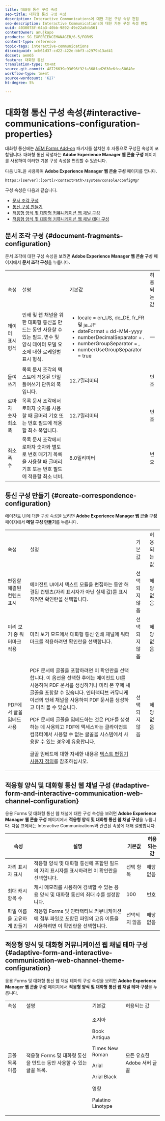 ```yaml
---
title: 대화형 통신 구성 속성
seo-title: 대화형 통신 구성 속성
description: Interactive Communications에 대한 기본 구성 속성 편집
seo-description: Interactive Communications에 대한 기본 구성 속성 편집
uuid: 4030078f-64a3-40bb-9892-49e22a8da561
contentOwner: anujkapo
products: SG_EXPERIENCEMANAGER/6.5/FORMS
content-type: reference
topic-tags: interactive-communications
discoiquuid: acb61d37-cd22-422e-bbf3-a2979b13ad41
docset: aem65
feature: 대화형 통신
translation-type: tm+mt
source-git-commit: 48726639e93696f32fa368fad2630e6fca50640e
workflow-type: tm+mt
source-wordcount: '627'
ht-degree: 5%

---
```



# 대화형 통신 구성 속성{#interactive-communications-configuration-properties}

대화형 통신에는 [AEM Forms Add-on](../../forms/using/installing-configuring-aem-forms-osgi.md) 패키지를 설치한 후 자동으로 구성된 속성이 포함됩니다. 대화형 통신 작성자는 **Adobe Experience Manager 웹 콘솔 구성** 페이지를 사용하여 이러한 기본 구성 속성을 편집할 수 있습니다.

다음 URL을 사용하여 **Adobe Experience Manager 웹 콘솔 구성** 페이지를 엽니다.

`https:/[server]:[port]/<contextPath>/system/console/configMgr`

구성 속성은 다음과 같습니다.

* [문서 조각 구성](#document-fragments-configuration)
* [통신 구성 만들기](#create-correspondence-configuration)
* [적응형 양식 및 대화형 커뮤니케이션 웹 채널 구성](#adaptive-form-and-interactive-communication-web-channel-configuration)
* [적응형 양식 및 대화형 커뮤니케이션 웹 채널 테마 구성](#adaptive-form-and-interactive-communication-web-channel-theme-configuration)

## 문서 조각 구성 {#document-fragments-configuration}

문서 조각에 대한 구성 속성을 보려면 **Adobe Experience Manager 웹 콘솔 구성** 페이지에서 **문서 조각 구성**&#x200B;을 누릅니다.

<table>
 <tbody> 
  <tr> 
   <td>속성</td> 
   <td>설명</td> 
   <td>기본값</td> 
   <td>허용되는 값</td> 
  </tr> 
  <tr> 
   <td>데이터 표시 형식</td> 
   <td>인쇄 및 웹 채널을 위한 대화형 통신을 만드는 동안 사용할 수 있는 필드, 변수 및 양식 데이터 모델 요소에 대한 로케일별 표시 형식.</td> 
   <td> 
    <ul> 
     <li>locale = en_US, de_DE, fr_FR 및 ja_JP</li> 
     <li>dateFormat = dd-MM-yyyy</li> 
     <li>numberDecimalSeparator = .</li> 
     <li>numberGroupSeparator = ,</li> 
     <li>numberUseGroupSeparator = true</li> 
    </ul> </td> 
   <td><p>—</p> </td> 
  </tr> 
  <tr> 
   <td>들여쓰기</td> 
   <td>목록 문서 조각의 텍스트에 적용된 단일 들여쓰기 단위의 폭입니다.</td> 
   <td>12.7밀리미터</td> 
   <td>번호</td> 
  </tr> 
  <tr> 
   <td>로마자 숫자 최소 폭</td> 
   <td>목록 문서 조각에서 로마자 숫자를 사용할 때 글머리 기호 또는 번호 필드에 적용할 최소 폭입니다. </td> 
   <td>12.7밀리미터</td> 
   <td>번호</td> 
  </tr> 
  <tr> 
   <td>최소 폭 수</td> 
   <td>목록 문서 조각에서 로마자 숫자와 별도로 번호 매기기 목록을 사용할 때 글머리 기호 또는 번호 필드에 적용할 최소 너비.</td> 
   <td>8.0밀리미터</td> 
   <td>번호</td> 
  </tr> 
 </tbody> 
</table>

## 통신 구성 만들기 {#create-correspondence-configuration}

에이전트 UI에 대한 구성 속성을 보려면 **Adobe Experience Manager 웹 콘솔 구성** 페이지에서 **메일 구성 만들기**&#x200B;를 누릅니다.

<table>
 <tbody> 
  <tr> 
   <td>속성</td> 
   <td>설명</td> 
   <td>기본값</td> 
   <td>허용되는 값</td> 
  </tr> 
  <tr> 
   <td>편집할 해결된 컨텐츠 표시</td> 
   <td>에이전트 UI에서 텍스트 모듈을 편집하는 동안 해결된 컨텐츠(자리 표시자가 아닌 실제 값)를 표시하려면 확인란을 선택합니다.</td> 
   <td>선택되지 않음</td> 
   <td>해당 없음</td> 
  </tr> 
  <tr> 
   <td>미리 보기 중 워터마크 적용</td> 
   <td>미리 보기 모드에서 대화형 통신 인쇄 채널에 워터마크를 적용하려면 확인란을 선택합니다.</td> 
   <td>선택되지 않음</td> 
   <td>해당 없음</td> 
  </tr> 
  <tr> 
   <td>PDF에서 글꼴 임베드 사용</td> 
   <td><p>PDF 문서에 글꼴을 포함하려면 이 확인란을 선택합니다. 이 옵션을 선택한 후에는 에이전트 UI를 사용하여 PDF 문서를 생성하거나 미리 본 후에 새 글꼴을 포함할 수 있습니다. 인터랙티브 커뮤니케이션의 인쇄 채널을 사용하여 PDF 문서를 생성하고 미리 볼 수 있습니다.</p> <p>PDF 문서에 글꼴을 임베드하는 것은 PDF를 생성하는 데 사용되고 PDF에 액세스하는 클라이언트 컴퓨터에서 사용할 수 없는 글꼴을 시스템에서 사용할 수 있는 경우에 유용합니다.</p> <p>글꼴 임베드에 대한 자세한 내용은 <a href="../../forms/using/customize-text-editor.md" target="_blank">텍스트 편집기 사용자 정의</a>를 참조하십시오.</p> </td> 
   <td>선택되지 않음</td> 
   <td>해당 없음</td> 
  </tr> 
 </tbody> 
</table>

## 적응형 양식 및 대화형 통신 웹 채널 구성 {#adaptive-form-and-interactive-communication-web-channel-configuration}

응용 Forms 및 대화형 통신 웹 채널에 대한 구성 속성을 보려면 **Adobe Experience Manager 웹 콘솔 구성** 페이지에서 **적응형 양식 및 대화형 통신 웹 채널 구성**&#x200B;을 누릅니다. 다음 표에서는 Interactive Communications와 관련된 속성에 대해 설명합니다.

| 속성 | 설명 | 기본값 | 허용되는 값 |
|---|---|---|---|
| 자리 표시자 표시 | 적응형 양식 및 대화형 통신에 포함된 필드의 자리 표시자를 표시하려면 이 확인란을 선택합니다. | 선택 항목 | 해당 없음 |
| 최대 캐시 항목 수 | 캐시 메모리를 사용하여 검색할 수 있는 응용 양식 및 대화형 통신의 최대 수를 설정합니다. | 100 | 번호 |
| 파일 이름을 고유하게 만들기 | 적응형 Forms 및 인터랙티브 커뮤니케이션에 첨부 파일로 포함된 파일의 고유 이름을 사용하려면 이 확인란을 선택합니다. | 선택되지 않음 | 해당 없음 |

## 적응형 양식 및 대화형 커뮤니케이션 웹 채널 테마 구성 {#adaptive-form-and-interactive-communication-web-channel-theme-configuration}

응용 Forms 및 대화형 통신 웹 채널 테마의 구성 속성을 보려면 **Adobe Experience Manager 웹 콘솔 구성** 페이지에서 **적응형 양식 및 대화형 통신 웹 채널 테마 구성**&#x200B;을 누릅니다.

<table>
 <tbody> 
  <tr> 
   <td>속성</td> 
   <td>설명</td> 
   <td>기본값</td> 
   <td>허용되는 값</td> 
  </tr> 
  <tr> 
   <td>글꼴 목록 이름</td> 
   <td>적응형 Forms 및 대화형 통신을 만드는 동안 사용할 수 있는 글꼴 목록.</td> 
   <td><p>조지아</p> <p>Book Antiqua</p> <p>Times New Roman</p> <p>Arial</p> <p>Arial Black</p> <p>영향</p> <p>Palatino Linotype</p> </td> 
   <td>모든 유효한 Adobe 서버 글꼴</td> 
  </tr> 
 </tbody> 
</table>

